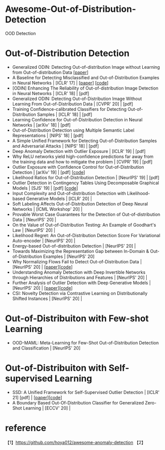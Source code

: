 # Awesome-Out-of-Distribution-Detection
OOD Detection

# Out-of-Distribution Detection 
- Generalized ODIN: Detecting Out-of-distribution Image without Learning from Out-of-distribution Data [[paper](https://openaccess.thecvf.com/content_CVPR_2020/papers/Hsu_Generalized_ODIN_Detecting_Out-of-Distribution_Image_Without_Learning_From_Out-of-Distribution_Data_CVPR_2020_paper.pdf)]
- A Baseline for Detecting Misclassified and Out-of-Distribution Examples in Neural Networks | [ICLR' 17] | [[paper]()] [[code](https://github.com/hendrycks/error-detection)] 
- [ODIN] Enhancing The Reliability of Out-of-distribution Image Detection in Neural Networks | [ICLR' 18] | [pdf]
- Generalized ODIN: Detecting Out-of-Distribution Image Without Learning From Out-of-Distribution Data | [CVPR' 20] | [pdf]
- Training Confidence-calibrated Classifiers for Detecting Out-of-Distribution Samples | [ICLR' 18] | [pdf]
- Learning Confidence for Out-of-Distribution Detection in Neural Networks | [arXiv' 18] | [pdf]
- Out-of-Distribution Detection using Multiple Semantic Label Representations | [NIPS' 18] | [pdf]
- A Simple Unified Framework for Detecting Out-of-Distribution Samples and Adversarial Attacks | [NIPS' 18] | [pdf]
- Deep Anomaly Detection with Outlier Exposure | [ICLR' 19] | [pdf]
- Why ReLU networks yield high-confidence predictions far away from the training data and how to mitigate the problem | [CVPR' 19] | [pdf]
- Outlier Exposure with Confidence Control for Out-of-Distribution Detection | [arXiv' 19] | [pdf] [[code](https://github.com/nazim1021/OOD-detection-using-OECC)]
- Likelihood Ratios for Out-of-Distribution Detection | [NeurIPS' 19] | [pdf]
- Outlier Detection in Contingency Tables Using Decomposable Graphical Models | [SJS' 19] | [pdf] [[code](https://github.com/mlindsk/molic)]
- Input Complexity and Out-of-distribution Detection with Likelihood-based Generative Models | [ICLR' 20] | 
- Soft Labeling Affects Out-of-Distribution Detection of Deep Neural Networks | [ICML Workshop' 20] | 
- Provable Worst Case Guarantees for the Detection of Out-of-distribution Data | [NeurIPS' 20] | 
- On the Value of Out-of-Distribution Testing: An Example of Goodhart's Law | [NeurIPS' 20] |
- Likelihood Regret: An Out-of-Distribution Detection Score For Variational Auto-encoder | [NeurIPS' 20] | 
- Energy-based Out-of-distribution Detection | [NeurIPS' 20] | 
- Towards Maximizing the Representation Gap between In-Domain & Out-of-Distribution Examples | [NeurIPS' 20]
- Why Normalizing Flows Fail to Detect Out-of-Distribution Data | [NeurIPS' 20] | [[paper]()][[code](https://github.com/PolinaKirichenko/flows_ood)]
- Understanding Anomaly Detection with Deep Invertible Networks through Hierarchies of Distributions and Features | [NeurIPS' 20] |
- Further Analysis of Outlier Detection with Deep Generative Models | [NeurIPS' 20] |  [[paper]()][[code](https://github.com/alinlab/CSI)]
- CSI: Novelty Detection via Contrastive Learning on Distributionally Shifted Instances | [NeurIPS' 20] | 


# Out-of-Distribuiton with Few-shot Learning
- OOD-MAML: Meta-Learning for Few-Shot Out-of-Distribution Detection and Classification | [NeurIPS' 20]

# Out-of-Distribuiton with Self-supervised Learning
- SSD: A Unified Framework for Self-Supervised Outlier Detection | [ICLR' 21] [pdf] | [[paper]()][[code](https://github.com/inspire-group/SSD)]
- A Boundary Based Out-Of-Distribution Classifier for Generalized Zero-Shot Learning | [ECCV' 20] | 






# reference
【1】https://github.com/hoya012/awesome-anomaly-detection
【2】






